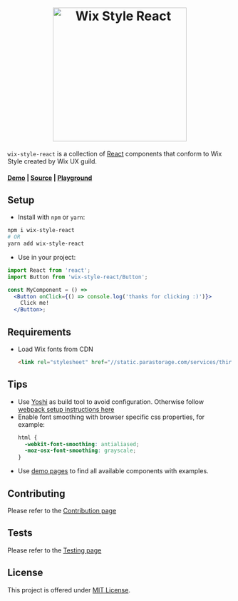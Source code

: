 <h1 style="text-align: center;">
    <a href="https://wix.github.com/wix-style-react">
        <img src="https://raw.githubusercontent.com/wix/wix-style-react/master/.storybook/logo.svg?sanitize=true" alt="Wix Style React" width="300">
    </a>
</h1>

`wix-style-react` is a collection of [React](https://facebook.github.io/react/) components that conform to Wix Style created by Wix UX guild.

#### [Demo](https://wix-wix-style-react.surge.sh/) | [Source](https://github.com/wix/wix-style-react) | [Playground](https://codesandbox.io/s/7w8m804o5j)

## Setup

* Install with `npm` or `yarn`:
```sh
npm i wix-style-react
# OR
yarn add wix-style-react
```

* Use in your project:

```jsx
import React from 'react';
import Button from 'wix-style-react/Button';

const MyComponent = () =>
  <Button onClick={() => console.log('thanks for clicking :)')}>
    Click me!
  </Button>;
```

## Requirements

* Load Wix fonts from CDN
    ```html
    <link rel="stylesheet" href="//static.parastorage.com/services/third-party/fonts/Helvetica/fontFace.css">
    ```

## Tips

* Use [Yoshi](https://github.com/wix/yoshi) as build tool to avoid configuration. Otherwise follow [webpack setup instructions here](https://github.com/wix/wix-style-react/blob/master/docs/usage-without-yoshi.md)
* Enable font smoothing with browser specific css properties, for example:
    ```css
    html {
      -webkit-font-smoothing: antialiased;
      -moz-osx-font-smoothing: grayscale;
    }
    ```
* Use [demo pages](https://wix-wix-style-react.surge.sh/) to find all available components with examples.

## Contributing
Please refer to the [Contribution page](https://github.com/wix/wix-style-react/blob/master/CONTRIBUTION.md)

## Tests
Please refer to the [Testing page](https://github.com/wix/wix-style-react/blob/master/docs/contribution/TESTING.md)

## License
This project is offered under [MIT License](https://github.com/wix/wix-style-react/blob/master/LICENSE).
